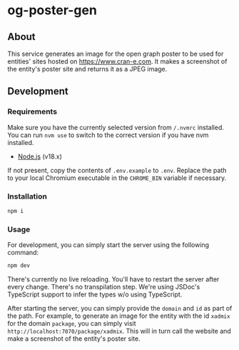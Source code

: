 # og-poster-gen

## About

This service generates an image for the open graph poster to be used for entities' sites hosted on https://www.cran-e.com. It makes a screenshot of the entity's poster site and returns it as a JPEG image.

## Development

### Requirements

Make sure you have the currently selected version from `/.nvmrc` installed. You can run `nvm use` to switch to the correct version if you have nvm installed.

- [Node.js](https://nodejs.org/en/) (v18.x)

If not present, copy the contents of `.env.example` to `.env`. Replace the path to your local Chromium executable in the `CHROME_BIN` variable if necessary.

### Installation

```bash
npm i
```

### Usage

For development, you can simply start the server using the following command:

```bash
npm dev
```

There's currently no live reloading. You'll have to restart the server after every change. There's no transpilation step. We're using JSDoc's TypeScript support to infer the types w/o using TypeScript.

After starting the server, you can simply provide the `domain` and `id` as part of the path. For example, to generate an image for the entity with the id `xadmix` for the domain `package`, you can simply visit `http://localhost:7070/package/xadmix`. This will in turn call the website and make a screenshot of the entity's poster site.
